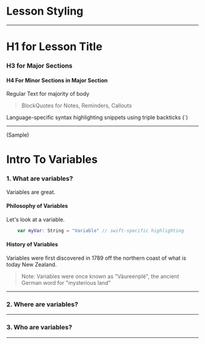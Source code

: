 # Lesson Styling 
---

# H1 for Lesson Title

### H3 for Major Sections

#### H4 For Minor Sections in Major Section

Regular Text for majority of body

> BlockQuotes for Notes, Reminders, Callouts

Language-specific syntax highlighting snippets using triple backticks (`)

---

(Sample)

# Intro To Variables

### 1. What are variables?
Variables are great.  

#### Philosophy of Variables

Let's look at a variable. 

```swift
	var myVar: String = "Variable" // swift-specific highlighting
```

#### History of Variables
Variables were first discovered in 1789 off the northern coast of what is today New Zealand.

> Note: Variables were once known as "Vàureenplè", the ancient German word for "mysterious land"

---
### 2. Where are variables?

---
### 3. Who are variables?

---